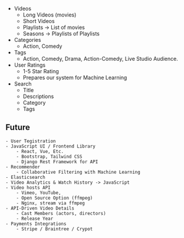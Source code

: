 - Videos
    - Long Videos (movies)
    - Short Videos
    - Playlists -> List of movies
    - Seasons -> Playlists of Playlists
- Categories
    - Action, Comedy
- Tags
    - Action, Comedy, Drama, Action-Comedy, Live Studio Audience.
- User Ratings
    - 1-5 Star Rating
    - Prepares our system for Machine Learning
- Search
    - Title
    - Descriptions
    - Category
    - Tags


## Future
    - User Tegistration
    - JavaScript UI / Frontend Library
        - React, Vue, Etc.
        - Bootstrap, Tailwind CSS
        - Django Rest Framework for API
    - Recommender
        - Collaborative Filtering with Machine Learning
    - Elasticsearch
    - Video Analytics & Watch History -> JavaScript
    - Video hosts API
        - Vimeo, YouTube, 
        - Open Source Option (ffmpeg) 
        - Nginx, stream via ffmpeg 
    - API-Driven Video Details
        - Cast Members (actors, directors)
        - Release Year
    - Payments Integrations
        - Stripe / Braintree / Crypot